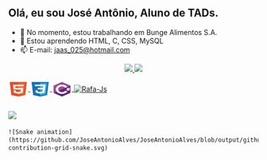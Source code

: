## Olá, eu sou José Antônio, Aluno de TADs.
- 🔭 No momento, estou trabalhando em Bunge Alimentos S.A.
- 🌱 Estou aprendendo HTML, C, CSS, MySQL
- 📫 E-mail: jaas_025@hotmail.com

<div align="center">
  <a href="https://github.com/JoseAntonioAlves">
  <img height="180em" src="https://github-readme-stats.vercel.app/api?username=JoseAntonioAlves&show_icons=true&theme=dracula&include_all_commits=true&count_private=true"/>
  <img height="180em" src="https://github-readme-stats.vercel.app/api/top-langs/?username=JoseAntonioAlves&layout=compact&langs_count=7&theme=dracula"/>
  
</div>

  
 <div style="display: inline_block"><br>
    <img align="center" alt="Rafa-HTML" height="30" width="40" src="https://raw.githubusercontent.com/devicons/devicon/master/icons/html5/html5-original.svg">
    <img align="center" alt="Rafa-CSS" height="30" width="40" src="https://raw.githubusercontent.com/devicons/devicon/master/icons/css3/css3-original.svg">
    <img align="center" alt="Rafa-Csharp" height="30" width="40" src="https://raw.githubusercontent.com/devicons/devicon/master/icons/csharp/csharp-original.svg">
    <img align="center" alt="Rafa-Js" height="30" width="40" src="https://cdn.jsdelivr.net/gh/devicons/devicon/icons/c/c-original.svg">
</div>
  
  ##
  
  <div>
    <a href="https://www.linkedin.com/in/rafaella-ballerini-45875016a" target="_blank"><img src="https://img.shields.io/badge/-LinkedIn-%230077B5?style=for-the-badge&logo=linkedin&logoColor=white" target="_blank"></a>
    
    ![Snake animation](https://github.com/JoseAntonioAlves/JoseAntonioAlves/blob/output/github-contribution-grid-snake.svg)
    
  </div>
  
  
